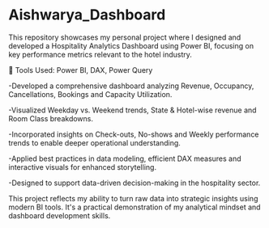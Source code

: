 # Aishwarya_Dashboard
This repository showcases my personal project where I designed and developed a Hospitality Analytics Dashboard using Power BI, focusing on key performance metrics relevant to the hotel industry. 
 
🔹 Tools Used: Power BI, DAX, Power Query

-Developed a comprehensive dashboard analyzing Revenue, Occupancy, Cancellations, Bookings and Capacity Utilization.

-Visualized Weekday vs. Weekend trends, State & Hotel-wise revenue and Room Class breakdowns.

-Incorporated insights on Check-outs, No-shows and Weekly performance trends to enable deeper operational understanding.

-Applied best practices in data modeling, efficient DAX measures and interactive visuals for enhanced storytelling.

-Designed to support data-driven decision-making in the hospitality sector.

This project reflects my ability to turn raw data into strategic insights using modern BI tools. It's a practical demonstration of my analytical mindset and dashboard development skills.
